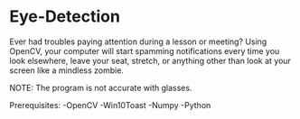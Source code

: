 # Eye-Detection
 Ever had troubles paying attention during a lesson or meeting? Using OpenCV, your computer will start spamming notifications every time you look elsewhere, leave your seat, stretch, or anything other than look at your screen like a mindless zombie.

 NOTE: The program is not accurate with glasses.

 Prerequisites:
 -OpenCV
 -Win10Toast
 -Numpy
 -Python

